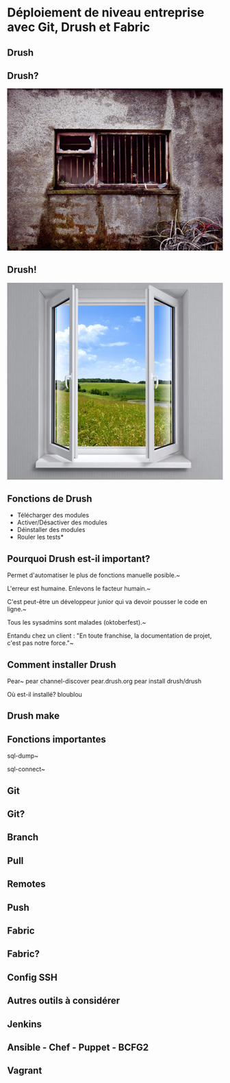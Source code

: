 # Déploiement de niveau entreprise avec Git, Drush et Fabric

## Drush
## Drush?
![Broken Window](/images/presentation-drush/window-1.jpg)

## Drush!
![Clean Window](/images/presentation-drush/window-2.jpg)

## Fonctions de Drush
- Télécharger des modules
- Activer/Désactiver des modules
- Déinstaller des modules
- Rouler les tests\*

## Pourquoi Drush est-il important?

Permet d'automatiser le plus de fonctions manuelle posible.~

L'erreur est humaine. Enlevons le facteur humain.~

C'est peut-être un développeur junior qui va devoir pousser le code en ligne.~

Tous les sysadmins sont malades (oktoberfest).~

Entandu chez un client : "En toute franchise, la documentation de projet, c'est pas notre force."~

## Comment installer Drush
Pear~
    pear channel-discover pear.drush.org
    pear install drush/drush


Où est-il installé?
    bloublou

## Drush make

## Fonctions importantes
sql-dump~

sql-connect~

## Git
## Git?
## Branch
## Pull
## Remotes
## Push

## Fabric
## Fabric?
## Config SSH

## Autres outils à considérer
## Jenkins
## Ansible - Chef - Puppet - BCFG2
## Vagrant

